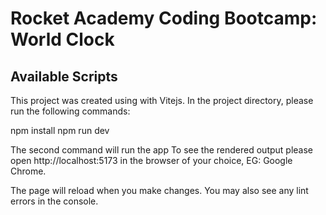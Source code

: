 # Rocket Academy Coding Bootcamp: World Clock

## Available Scripts

This project was created using with Vitejs. In the project directory, please run the following commands:

npm install
npm run dev

The second command will run the app
To see the rendered output please open http://localhost:5173 in the browser of your choice, EG: Google Chrome.

The page will reload when you make changes.
You may also see any lint errors in the console.

